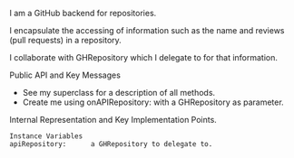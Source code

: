 I am a GitHub backend for repositories.

I encapsulate the accessing of information such as the name and reviews (pull requests) in a repository.

I collaborate with GHRepository which I delegate to for that information.

Public API and Key Messages

- See my superclass for a description of all methods.
- Create me using onAPIRepository: with a GHRepository as parameter.

Internal Representation and Key Implementation Points.

    Instance Variables
	apiRepository:		a GHRepository to delegate to.